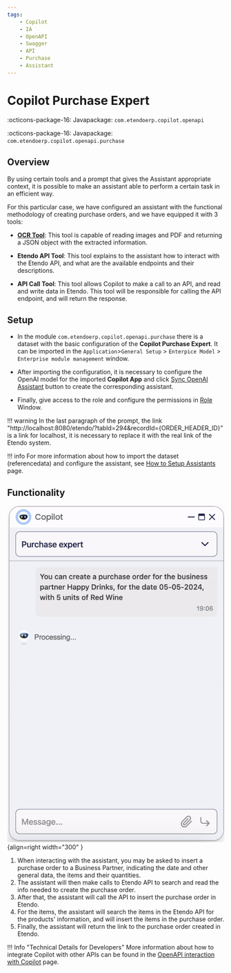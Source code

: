 ```yaml
---
tags:
    - Copilot
    - IA
    - OpenAPI
    - Swagger
    - API
    - Purchase
    - Assistant
---
```


# Copilot Purchase Expert

:octicons-package-16: Javapackage: `com.etendoerp.copilot.openapi`

:octicons-package-16: Javapackage: `com.etendoerp.copilot.openapi.purchase`


## Overview

By using certain tools and a prompt that gives the Assistant appropriate context, it is possible to make an assistant able to perform a certain task in an efficient way.

For this particular case, we have configured an assistant with the functional methodology of creating purchase orders, and we have equipped it with 3 tools:

- [**OCR Tool**](../../../developer-guide/etendo-copilot/available-tools/ocr-tool.md): This tool is capable of reading images and PDF and returning a JSON object with the extracted information.

- **Etendo API Tool**: This tool explains to the assistant how to interact with the Etendo API, and what are the available endpoints and their descriptions.

- **API Call Tool**: This tool allows Copilot to make a call to an API, and read and write data in Etendo. This tool will be responsible for calling the API endpoint, and will return the response.


## Setup

 - In the module `com.etendoerp.copilot.openapi.purchase` there is a dataset with the basic configuration of the **Copilot Purchase Expert**. It can be imported in the `Application`>`General Setup` > `Enterpice Model` > `Enterprise module management` window. 
 
 - After importing the configuration, it is necessary to configure the OpenAI model for the imported **Copilot App** and click [Sync OpenAI Assistant](../setup.md#sync-open-ai-assistant-button) button to create the corresponding assistant.
 
 - Finally, give access to the role and configure the permissions in [Role](../setup.md#role-window) Window.

!!! warning
    In the last paragraph of the prompt, the link "http://localhost:8080/etendo/?tabId=294&recordId={ORDER_HEADER_ID}" is a link for localhost, it is necessary to replace it with the real link of the Etendo system.

!!! info
    For more information about how to import the dataset (referencedata) and configure the assistant, see [How to Setup Assistants](../setup.md#how-to-set-up-assistants) page.

## Functionality

![CreateOrder](../../../assets/user-guide/etendo-copilot/bundles/copilot-purchase-expert/createorder.gif){align=right  width="300" }

1. When interacting with the assistant, you may be asked to insert a purchase order to a Business Partner, indicating the date and other general data, the items and their quantities. 
2. The assistant will then make calls to Etendo API to search and read the info needed to create the purchase order. 
3. After that, the assistant will call the API to insert the purchase order in Etendo.
4. For the items, the assistant will search the items in the Etendo API for the products' information, and will insert the items in the purchase order.
5. Finally, the assistant will return the link to the purchase order created in Etendo.


!!! Info "Technical Details for Developers"
    More information about how to integrate Copilot with other APIs can be found in the [OpenAPI interaction with Copilot](../../../developer-guide/etendo-copilot/available-tools/openapi-tool.md) page.